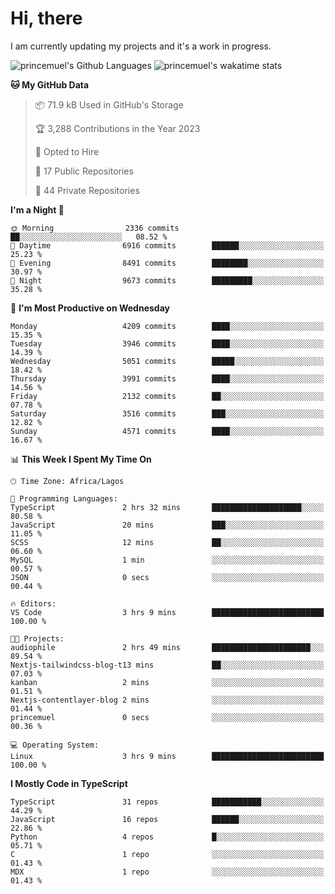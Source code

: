 # Hi, there

<!--
**princemuel/princemuel** is a ✨ _special_ ✨ repository because its `README.md` (this file) appears on your GitHub profile.

Here are some ideas to get you started:

- 🔭 I’m currently working on ...
- 🌱 I’m currently learning ...
- 👯 I’m looking to collaborate on ...
- 🤔 I’m looking for help with ...
- 💬 Ask me about ...
- 📫 How to reach me: ...
- 😄 Pronouns: ...
- ⚡ Fun fact: ...
-->

I am currently updating my projects and it's a work in progress.

![princemuel's Github Languages](https://github-readme-stats.vercel.app/api/top-langs/?username=princemuel&text_color=586069&layout=compact&hide_border=true&title_color=0366d6&count_private=true&include_all_commits=true&theme=tokyonight&show_icons=true)
![princemuel's wakatime stats](https://github-readme-stats.vercel.app/api/wakatime?username=princemuel&text_color=586069&layout=compact&hide_border=true&title_color=0366d6&count_private=true&include_all_commits=true&theme=tokyonight&show_icons=true)

<!--START_SECTION:waka-->
**🐱 My GitHub Data** 

> 📦 71.9 kB Used in GitHub's Storage 
 > 
> 🏆 3,288 Contributions in the Year 2023
 > 
> 💼 Opted to Hire
 > 
> 📜 17 Public Repositories 
 > 
> 🔑 44 Private Repositories 
 > 
**I'm a Night 🦉** 

```text
🌞 Morning                2336 commits        ██░░░░░░░░░░░░░░░░░░░░░░░   08.52 % 
🌆 Daytime                6916 commits        ██████░░░░░░░░░░░░░░░░░░░   25.23 % 
🌃 Evening                8491 commits        ████████░░░░░░░░░░░░░░░░░   30.97 % 
🌙 Night                  9673 commits        █████████░░░░░░░░░░░░░░░░   35.28 % 
```
📅 **I'm Most Productive on Wednesday** 

```text
Monday                   4209 commits        ████░░░░░░░░░░░░░░░░░░░░░   15.35 % 
Tuesday                  3946 commits        ████░░░░░░░░░░░░░░░░░░░░░   14.39 % 
Wednesday                5051 commits        █████░░░░░░░░░░░░░░░░░░░░   18.42 % 
Thursday                 3991 commits        ████░░░░░░░░░░░░░░░░░░░░░   14.56 % 
Friday                   2132 commits        ██░░░░░░░░░░░░░░░░░░░░░░░   07.78 % 
Saturday                 3516 commits        ███░░░░░░░░░░░░░░░░░░░░░░   12.82 % 
Sunday                   4571 commits        ████░░░░░░░░░░░░░░░░░░░░░   16.67 % 
```


📊 **This Week I Spent My Time On** 

```text
🕑︎ Time Zone: Africa/Lagos

💬 Programming Languages: 
TypeScript               2 hrs 32 mins       ████████████████████░░░░░   80.58 % 
JavaScript               20 mins             ███░░░░░░░░░░░░░░░░░░░░░░   11.05 % 
SCSS                     12 mins             ██░░░░░░░░░░░░░░░░░░░░░░░   06.60 % 
MySQL                    1 min               ░░░░░░░░░░░░░░░░░░░░░░░░░   00.57 % 
JSON                     0 secs              ░░░░░░░░░░░░░░░░░░░░░░░░░   00.44 % 

🔥 Editors: 
VS Code                  3 hrs 9 mins        █████████████████████████   100.00 % 

🐱‍💻 Projects: 
audiophile               2 hrs 49 mins       ██████████████████████░░░   89.54 % 
Nextjs-tailwindcss-blog-t13 mins             ██░░░░░░░░░░░░░░░░░░░░░░░   07.03 % 
kanban                   2 mins              ░░░░░░░░░░░░░░░░░░░░░░░░░   01.51 % 
Nextjs-contentlayer-blog 2 mins              ░░░░░░░░░░░░░░░░░░░░░░░░░   01.44 % 
princemuel               0 secs              ░░░░░░░░░░░░░░░░░░░░░░░░░   00.36 % 

💻 Operating System: 
Linux                    3 hrs 9 mins        █████████████████████████   100.00 % 
```

**I Mostly Code in TypeScript** 

```text
TypeScript               31 repos            ███████████░░░░░░░░░░░░░░   44.29 % 
JavaScript               16 repos            ██████░░░░░░░░░░░░░░░░░░░   22.86 % 
Python                   4 repos             █░░░░░░░░░░░░░░░░░░░░░░░░   05.71 % 
C                        1 repo              ░░░░░░░░░░░░░░░░░░░░░░░░░   01.43 % 
MDX                      1 repo              ░░░░░░░░░░░░░░░░░░░░░░░░░   01.43 % 
```




<!--END_SECTION:waka-->
